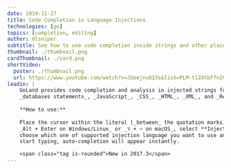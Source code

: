 ```yaml
---
date: 2019-11-27
title: Code Completion in Language Injections
technologies: [go]
topics: [completion, editing]
author: dlsniper
subtitle: See how to use code completion inside strings and other places
thumbnail: ./thumbnail.png
cardThumbnail: ./card.png
shortVideo:
  poster: ./thumbnail.png
  url: https://www.youtube.com/watch?v=JUoejnuOIXs&list=PLM-t1Z4tbFfn291KlSOQE_ulCAyzXO3uA
leadin: |
    GoLand provides code completion and analysis in injected strings for _SQL_ and 
    _databases statements_, _JavaScript_, _CSS_, _HTML_, _XML_, and _RegExp_, etc.
    
    **How to use:**
    
    Place the cursor within the literal (_between_ the quotation marks) and press 
    _Alt + Enter on Windows/Linux_ or _⌥ + ⏎ on macOS_, select **Inject language or reference**,
    choose which one of supported injection language you want to use and 
    start typing, auto-completion will appear instantly.

    <span class="tag is-rounded">New in 2017.3</span>
---
```

